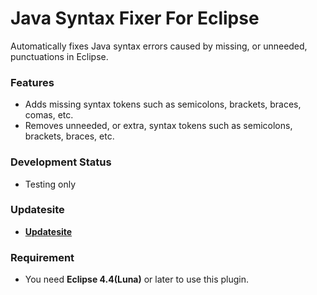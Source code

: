 # Java Syntax Fixer For Eclipse

Automatically fixes Java syntax errors caused by missing, or unneeded, punctuations in Eclipse.

### Features

* Adds missing syntax tokens such as semicolons, brackets, braces, comas, etc.
* Removes unneeded, or extra, syntax tokens such as semicolons, brackets, braces, etc.

### Development Status

* Testing only
 
### Updatesite

* __[Updatesite](https://raw.github.com/mystilleef/eclipse-javasyntaxfixer-updatesite/master/com.laboki.eclipse.updatesite.javasyntaxfixer)__

### Requirement

* You need __Eclipse 4.4(Luna)__ or later to use this plugin.
